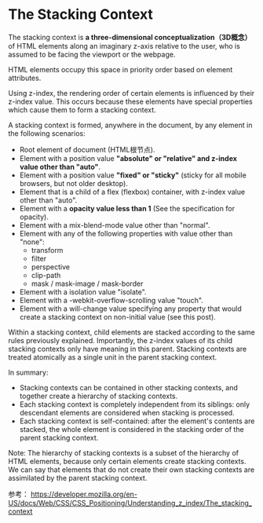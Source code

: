 # The Stacking Context

The stacking context is **a three-dimensional conceptualization（3D概念）** of HTML elements along an imaginary z-axis relative to the user, who is assumed to be facing the viewport or the webpage.

HTML elements occupy this space in priority order based on element attributes.


Using z-index, the rendering order of certain elements is influenced by their z-index value. This occurs because these elements have special properties which cause them to form a stacking context.

A stacking context is formed, anywhere in the document, by any element in the following scenarios:

- Root element of document (HTML根节点).
- Element with a position value **"absolute" or "relative" and z-index value other than "auto"**.
- Element with a position value **"fixed" or "sticky"** (sticky for all mobile browsers, but not older desktop).
- Element that is a child of a flex (flexbox) container, with z-index value other than "auto".
- Element with a **opacity value less than 1** (See the specification for opacity).
- Element with a mix-blend-mode value other than "normal".
- Element with any of the following properties with value other than "none":
	- transform
	- filter
	- perspective
	- clip-path
	- mask / mask-image / mask-border
- Element with a isolation value "isolate".
- Element with a -webkit-overflow-scrolling value "touch".
- Element with a will-change value specifying any property that would create a stacking context on non-initial value (see this post).

Within a stacking context, child elements are stacked according to the same rules previously explained. Importantly, the z-index values of its child stacking contexts only have meaning in this parent. Stacking contexts are treated atomically as a single unit in the parent stacking context.

In summary:

- Stacking contexts can be contained in other stacking contexts, and together create a hierarchy of stacking contexts.
- Each stacking context is completely independent from its siblings: only descendant elements are considered when stacking is processed.
- Each stacking context is self-contained: after the element's contents are stacked, the whole element is considered in the stacking order of the parent stacking context.


Note: The hierarchy of stacking contexts is a subset of the hierarchy of HTML elements, because only certain elements create stacking contexts. We can say that elements that do not create their own stacking contexts are assimilated by the parent stacking context.

参考：
https://developer.mozilla.org/en-US/docs/Web/CSS/CSS_Positioning/Understanding_z_index/The_stacking_context
